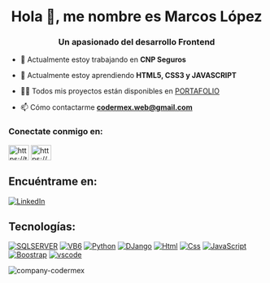 <h1 align="center">Hola 👋, me nombre es Marcos López</h1>
<h3 align="center">Un apasionado del desarrollo Frontend</h3>

- 🔭 Actualmente estoy trabajando en **CNP Seguros**

- 🌱 Actualmente estoy aprendiendo **HTML5, CSS3 y JAVASCRIPT**

- 👨‍💻 Todos mis proyectos están disponibles en [PORTAFOLIO](PORTAFOLIO)

- 📫 Cómo contactarme **codermex.web@gmail.com**

<h3 align="left">Conectate conmigo en:</h3>
<p align="left">
<a href="https://twitter.com/https://twitter.com/codermexdev" target="blank"><img align="center" src="https://raw.githubusercontent.com/rahuldkjain/github-profile-readme-generator/master/src/images/icons/Social/twitter.svg" alt="https://twitter.com/codermexdev" height="30" width="40" /></a>
<a href="https://discord.gg/https://discord.gg/BaSVSe5h" target="blank"><img align="center" src="https://raw.githubusercontent.com/rahuldkjain/github-profile-readme-generator/master/src/images/icons/Social/discord.svg" alt="https://discord.gg/BaSVSe5h" height="30" width="40" /></a>
</p>

## Encuéntrame en:
[![LinkedIn](https://img.shields.io/badge/LinkedIn-Marcos_Lopez-0077B5?style=for-the-badge&logo=linkedin&logoColor=white&labelColor=101010)](https://www.linkedin.com/in/marcos-antonio-lopez-561a69221/)
<br>
## Tecnologías:
[![SQLSERVER](https://img.shields.io/badge/SQLSERVER-FFFB00?style=for-the-badge&labelColor=101010)]()
[![VB6](https://img.shields.io/badge/vb6-white?style=for-the-badge&labelColor=000000)]()
[![Python](https://img.shields.io/badge/PYTHON-fddf68?style=for-the-badge&logo=labelColor=101010)]()
[![DJango](https://img.shields.io/badge/DJANGO-green?style=for-the-badge&labelColor=101010)]()
[![Html](https://img.shields.io/badge/HTML-FB6D04?style=for-the-badge&labelColor=101010)]()
[![Css](https://img.shields.io/badge/CSS-0453FB?style=for-the-badge&labelColor=101010)]()
[![JavaScript](https://img.shields.io/badge/JAVASCRIPT-yellow?style=for-the-badge&labelColor=101010)]()
[![Boostrap](https://img.shields.io/badge/BOOSTRAP-8304FB?style=for-the-badge&labelColor=101010)]()
[![vscode](https://img.shields.io/badge/VISUALCODE-098BC7?style=for-the-badge&labelColor=101010)]()

 


<p><img align="center" src="https://github-readme-stats.vercel.app/api/top-langs?username=company-codermex&show_icons=true&locale=en&layout=compact" alt="company-codermex" /></p>

